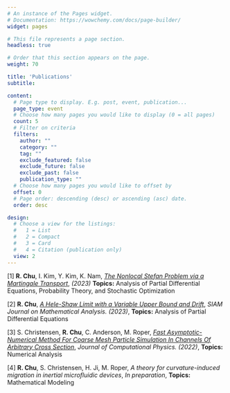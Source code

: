 ```yaml
---
# An instance of the Pages widget.
# Documentation: https://wowchemy.com/docs/page-builder/
widget: pages

# This file represents a page section.
headless: true

# Order that this section appears on the page.
weight: 70

title: 'Publications'
subtitle:

content:
  # Page type to display. E.g. post, event, publication...
  page_type: event
  # Choose how many pages you would like to display (0 = all pages)
  count: 5
  # Filter on criteria
  filters:
    author: ""
    category: ""
    tag: ""
    exclude_featured: false
    exclude_future: false
    exclude_past: false
    publication_type: ""
  # Choose how many pages you would like to offset by
  offset: 0
  # Page order: descending (desc) or ascending (asc) date.
  order: desc

design:
  # Choose a view for the listings:
  #   1 = List
  #   2 = Compact
  #   3 = Card
  #   4 = Citation (publication only)
  view: 2
--- 
```

[1] **R. Chu**, I. Kim, Y. Kim, K. Nam, [*The Nonlocal Stefan Problem via a Martingale Transport*](https://arxiv.org/abs/2310.04640), *(2023)* **Topics:** Analysis of Partial Differential Equations, Probability Theory, and Stochastic Optimization

[2] **R. Chu**, [*A Hele-Shaw Limit with a Variable Upper Bound and Drift*](https://arxiv.org/abs/2203.02644), *SIAM Journal on Mathematical Analysis. (2023)*, **Topics:** Analysis of Partial Differential Equations

[3] S. Christensen, **R. Chu**, C. Anderson, M. Roper, [*Fast Asymptotic-Numerical Method For Coarse Mesh Particle Simulation In Channels Of Arbitrary Cross Section*](https://arxiv.org/abs/2110.13979), *Journal of Computational Physics. (2022)*, **Topics:** Numerical Analysis

[4] **R. Chu**, S. Christensen, H. Ji, M. Roper, *A theory for curvature-induced migration in inertial microfluidic devices*, *In preparation*, **Topics:** Mathematical Modeling








